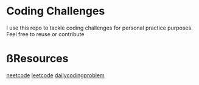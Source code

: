 # Coding Challenges

I use this repo to tackle coding challenges for personal practice purposes. Feel free to reuse or contribute

# ßResources

[neetcode](https://neetcode.io/roadmap)
[leetcode](https://leetcode.com/)
[dailycodingproblem](https://www.dailycodingproblem.com/)
